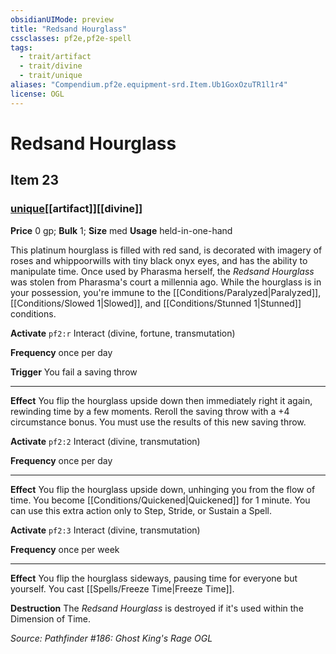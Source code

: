 ```yaml
---
obsidianUIMode: preview
title: "Redsand Hourglass"
cssclasses: pf2e,pf2e-spell
tags:
  - trait/artifact
  - trait/divine
  - trait/unique
aliases: "Compendium.pf2e.equipment-srd.Item.Ub1GoxOzuTR1l1r4"
license: OGL
---
```

# Redsand Hourglass
## Item 23
### [unique](unique "Unique Rarity Trait")[[artifact]][[divine]]


**Price** 0 gp; 
**Bulk** 1; **Size** med
**Usage** held-in-one-hand

This platinum hourglass is filled with red sand, is decorated with imagery of roses and whippoorwills with tiny black onyx eyes, and has the ability to manipulate time. Once used by Pharasma herself, the _Redsand Hourglass_ was stolen from Pharasma's court a millennia ago. While the hourglass is in your possession, you're immune to the [[Conditions/Paralyzed|Paralyzed]], [[Conditions/Slowed 1|Slowed]], and [[Conditions/Stunned 1|Stunned]] conditions.

**Activate** `pf2:r` Interact (divine, fortune, transmutation)

**Frequency** once per day

**Trigger** You fail a saving throw

* * *

**Effect** You flip the hourglass upside down then immediately right it again, rewinding time by a few moments. Reroll the saving throw with a +4 circumstance bonus. You must use the results of this new saving throw.

**Activate** `pf2:2` Interact (divine, transmutation)

**Frequency** once per day

* * *

**Effect** You flip the hourglass upside down, unhinging you from the flow of time. You become [[Conditions/Quickened|Quickened]] for 1 minute. You can use this extra action only to Step, Stride, or Sustain a Spell.

**Activate** `pf2:3` Interact (divine, transmutation)

**Frequency** once per week

* * *

**Effect** You flip the hourglass sideways, pausing time for everyone but yourself. You cast [[Spells/Freeze Time|Freeze Time]].

**Destruction** The _Redsand Hourglass_ is destroyed if it's used within the Dimension of Time.

*Source: Pathfinder #186: Ghost King's Rage*
*OGL*